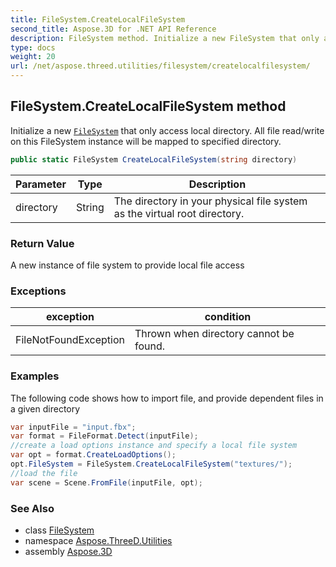 ```yaml
---
title: FileSystem.CreateLocalFileSystem
second_title: Aspose.3D for .NET API Reference
description: FileSystem method. Initialize a new FileSystem that only access local directory. All file read/write on this FileSystem instance will be mapped to specified directory
type: docs
weight: 20
url: /net/aspose.threed.utilities/filesystem/createlocalfilesystem/
---
```

## FileSystem.CreateLocalFileSystem method

Initialize a new [`FileSystem`](../) that only access local directory. All file read/write on this FileSystem instance will be mapped to specified directory.

```csharp
public static FileSystem CreateLocalFileSystem(string directory)
```

| Parameter | Type | Description |
| --- | --- | --- |
| directory | String | The directory in your physical file system as the virtual root directory. |

### Return Value

A new instance of file system to provide local file access

### Exceptions

| exception | condition |
| --- | --- |
| FileNotFoundException | Thrown when directory cannot be found. |

### Examples

The following code shows how to import file, and provide dependent files in a given directory

```csharp
var inputFile = "input.fbx";
var format = FileFormat.Detect(inputFile);
//create a load options instance and specify a local file system
var opt = format.CreateLoadOptions();
opt.FileSystem = FileSystem.CreateLocalFileSystem("textures/");
//load the file
var scene = Scene.FromFile(inputFile, opt);
```

### See Also

* class [FileSystem](../)
* namespace [Aspose.ThreeD.Utilities](../../../aspose.threed.utilities/)
* assembly [Aspose.3D](../../../)


